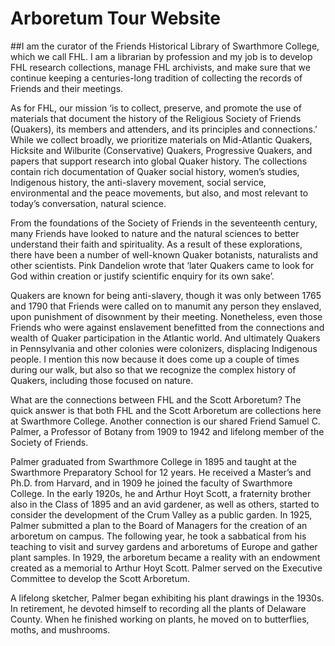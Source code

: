 # Arboretum Tour Website

##I am the curator of the Friends Historical Library of Swarthmore College, which we call FHL. I am a librarian by profession and my job is to develop FHL research collections, manage FHL archivists, and make sure that we continue keeping a centuries-long tradition of collecting the records of Friends and their meetings.

As for FHL, our mission ‘is to collect, preserve, and promote the use of materials that document the history of the Religious Society of Friends (Quakers), its members and attenders, and its principles and connections.’  While we collect broadly, we prioritize materials on Mid-Atlantic Quakers, Hicksite and Wilburite (Conservative) Quakers, Progressive Quakers, and papers that support research into global Quaker history. The collections contain rich documentation of Quaker social history, women’s studies, Indigenous history, the anti-slavery movement, social service, environmental and the peace movements, but also, and most relevant to today’s conversation, natural science.

From the foundations of the Society of Friends in the seventeenth century, many Friends have looked to nature and the natural sciences to better understand their faith and spirituality. As a result of these explorations, there have been a number of well-known Quaker botanists, naturalists and other scientists. Pink Dandelion wrote that ‘later Quakers came to look for God within creation or justify scientific enquiry for its own sake’. 

Quakers are known for being anti-slavery, though it was only between 1765 and 1790 that Friends were called on to manumit any person they enslaved, upon punishment of disownment by their meeting. Nonetheless, even those Friends who were against enslavement benefitted from the connections and wealth of Quaker participation in the Atlantic world. And ultimately Quakers in Pennsylvania and other colonies were colonizers, displacing Indigenous people. I mention this now because it does come up a couple of times during our walk, but also so that we recognize the complex history of Quakers, including those focused on nature.

What are the connections between FHL and the Scott Arboretum?
The quick answer is that both FHL and the Scott Arboretum are collections here at Swarthmore College. Another connection is our shared Friend Samuel C. Palmer, 
a Professor of Botany from 1909 to 1942 and lifelong member of the Society of Friends. 

Palmer graduated from Swarthmore College in 1895 and taught at the Swarthmore Preparatory School for 12 years. He received a Master’s and Ph.D. from Harvard, and in 1909 he joined the faculty of Swarthmore College. In the early 1920s, he and Arthur Hoyt Scott, a fraternity brother also in the Class of 1895 and an avid gardener, as well as others, started to consider the  development of the Crum Valley as a public garden. In 1925, Palmer submitted a plan to the Board of Managers for the creation of an arboretum on campus. The following year, he took a sabbatical from his teaching to visit and survey gardens and arboretums of Europe and gather plant samples. In 1929, the arboretum became a reality with an endowment created as a memorial to Arthur Hoyt Scott. Palmer served on the Executive Committee to develop the Scott Arboretum.

A lifelong sketcher, Palmer began exhibiting his plant drawings in the 1930s. In retirement, he devoted himself to recording all the plants of Delaware County. When he finished working on plants, he moved on to butterflies, moths, and mushrooms.
